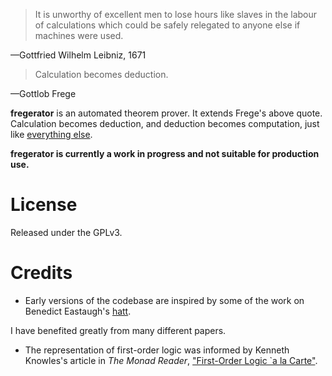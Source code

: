 > It is unworthy of excellent men to lose hours like slaves in the labour of calculations which could be safely relegated to anyone else if machines were used.

—Gottfried Wilhelm Leibniz, 1671

> Calculation becomes deduction.

—Gottlob Frege

**fregerator** is an automated theorem prover. It extends Frege's above quote. Calculation becomes deduction, and deduction becomes computation, just like [everything else](http://arxiv.org/abs/1102.1612).

**fregerator is currently a work in progress and not suitable for production use.**

# License

Released under the GPLv3.

# Credits

* Early versions of the codebase are inspired by some of the work on Benedict Eastaugh's [hatt](https://github.com/beastaugh/hatt). 

I have benefited greatly from many different papers.

* The representation of first-order logic was informed by Kenneth Knowles's article in *The Monad Reader*, ["First-Order Logic `a la Carte"](http://www.haskell.org/wikiupload/6/6a/TMR-Issue11.pdf).
